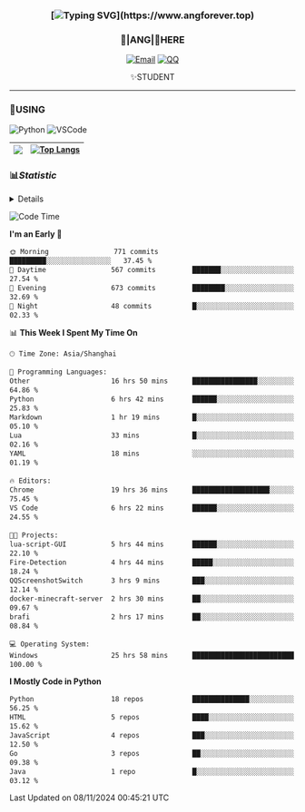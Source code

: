 <div align="center">


### [![Typing SVG](https://readme-typing-svg.herokuapp.com?size=25&duration=2500&color=8C43EA&vCenter=true&width=200&height=40&lines=%F0%9F%8C%B1ANGJustinl%F0%9F%8C%B1+!)](https://www.angforever.top)


### 🥛|**ANG**|🥛HERE



[![Email](https://img.shields.io/badge/Email-ANGJustin@mail.angforever.top-6A5ACD?style=flat-square&logoColor=fff)](mailto:ANGJustinl@163.com)
[![QQ](https://img.shields.io/badge/QQ-77139032-98FB98?style=flat-square&logoColor=fff)](https://qm.qq.com/cgi-bin/qm/qr?k=mcs-cON_aPNfc3hO8-H7lWJHDX-5nKr7&noverify=0)




✨STUDENT 

</div>

---

### 🎨USING

![Python](https://img.shields.io/badge/-Python-blue?style=flat-square&logo=Python&logoColor=fff)
![VSCode](https://img.shields.io/badge/-VSCode-blue?style=flat-square&logo=visualstudiocode&logoColor=fff)



|<img align="right" src="https://github-readme-stats.vercel.app/api?username=ANGJustinl&rank_icon=github&count_private=true&show_icons=true&hide_border=true&bg_color=15,f2f7fd,E0EAFC" />| [![Top Langs](https://github-readme-stats.vercel.app/api/top-langs/?username=angjustinl&hide=javascript,html,css)](https://github.com/angjustinl)|
|---|---|




### 📊*Statistic* 

<details>

<p align="center">
   <img src="github-metrics.svg" alt="typing-svg">
</p>

[![Github activity graph](https://github-readme-activity-graph.angforever.top/graph?username=ANGJustinl&theme=dracula)](https://github.com/ANGJustinl/ANGJustinl)
![image](https://github.com/ANGJustinl/ANGJustinl/assets/96008766/f6c957b8-b907-482a-8804-4c1f944d4b60)
</details>

<!--START_SECTION:waka-->
![Code Time](http://img.shields.io/badge/Code%20Time-407%20hrs%2018%20mins-blue)

**I'm an Early 🐤** 

```text
🌞 Morning                771 commits         █████████░░░░░░░░░░░░░░░░   37.45 % 
🌆 Daytime                567 commits         ███████░░░░░░░░░░░░░░░░░░   27.54 % 
🌃 Evening                673 commits         ████████░░░░░░░░░░░░░░░░░   32.69 % 
🌙 Night                  48 commits          █░░░░░░░░░░░░░░░░░░░░░░░░   02.33 % 
```


📊 **This Week I Spent My Time On** 

```text
🕑︎ Time Zone: Asia/Shanghai

💬 Programming Languages: 
Other                    16 hrs 50 mins      ████████████████░░░░░░░░░   64.86 % 
Python                   6 hrs 42 mins       ██████░░░░░░░░░░░░░░░░░░░   25.83 % 
Markdown                 1 hr 19 mins        █░░░░░░░░░░░░░░░░░░░░░░░░   05.10 % 
Lua                      33 mins             █░░░░░░░░░░░░░░░░░░░░░░░░   02.16 % 
YAML                     18 mins             ░░░░░░░░░░░░░░░░░░░░░░░░░   01.19 % 

🔥 Editors: 
Chrome                   19 hrs 36 mins      ███████████████████░░░░░░   75.45 % 
VS Code                  6 hrs 22 mins       ██████░░░░░░░░░░░░░░░░░░░   24.55 % 

🐱‍💻 Projects: 
lua-script-GUI           5 hrs 44 mins       ██████░░░░░░░░░░░░░░░░░░░   22.10 % 
Fire-Detection           4 hrs 44 mins       █████░░░░░░░░░░░░░░░░░░░░   18.24 % 
QQScreenshotSwitch       3 hrs 9 mins        ███░░░░░░░░░░░░░░░░░░░░░░   12.14 % 
docker-minecraft-server  2 hrs 30 mins       ██░░░░░░░░░░░░░░░░░░░░░░░   09.67 % 
brafi                    2 hrs 17 mins       ██░░░░░░░░░░░░░░░░░░░░░░░   08.84 % 

💻 Operating System: 
Windows                  25 hrs 58 mins      █████████████████████████   100.00 % 
```

**I Mostly Code in Python** 

```text
Python                   18 repos            ██████████████░░░░░░░░░░░   56.25 % 
HTML                     5 repos             ████░░░░░░░░░░░░░░░░░░░░░   15.62 % 
JavaScript               4 repos             ███░░░░░░░░░░░░░░░░░░░░░░   12.50 % 
Go                       3 repos             ██░░░░░░░░░░░░░░░░░░░░░░░   09.38 % 
Java                     1 repo              █░░░░░░░░░░░░░░░░░░░░░░░░   03.12 % 
```




 Last Updated on 08/11/2024 00:45:21 UTC
<!--END_SECTION:waka-->
